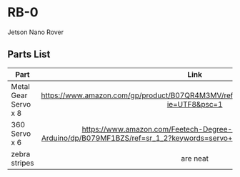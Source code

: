 # RB-0
Jetson Nano Rover

## Parts List

| Part        | Link           | 
| ------------- |:-------------:| 
| Metal Gear Servo x 8    | https://www.amazon.com/gp/product/B07QR4M3MV/ref=ppx_yo_dt_b_asin_title_o05_s00?ie=UTF8&psc=1 | 
| 360 Servo x 6  | https://www.amazon.com/Feetech-Degree-Continuous-Rotation-Arduino/dp/B079MF1BZS/ref=sr_1_2?keywords=servo+wheel&qid=1583622795&sr=8-2      |
| zebra stripes | are neat      |
